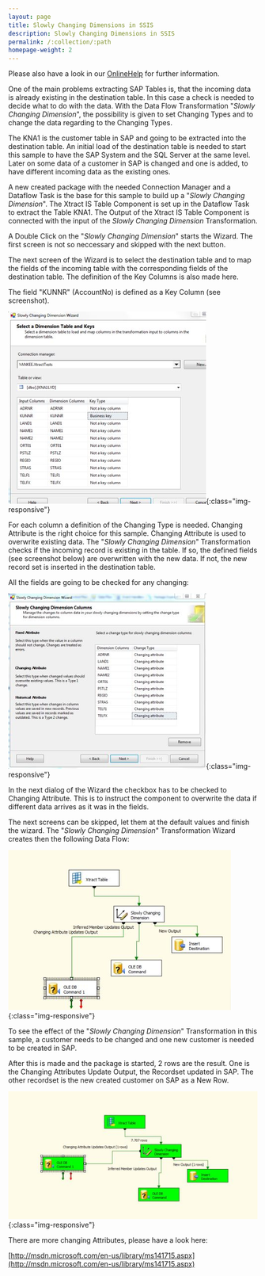 ```yaml
---
layout: page
title: Slowly Changing Dimensions in SSIS
description: Slowly Changing Dimensions in SSIS
permalink: /:collection/:path
homepage-weight: 2
---
```


Please also have a look in our [OnlineHelp](https://help.theobald-software.com/en/) for further information.

One of the main problems extracting SAP Tables is, that the incoming data is already existing in the destination table. In this case a check is needed to decide what to do with the data. With the Data Flow Transformation "*Slowly Changing Dimension*", the possibility is given to set Changing Types and to change the data regarding to the Changing Types.

The KNA1 is the customer table in SAP and going to be extracted into the destination table. An initial load of the destination table is needed to start this sample to have the SAP System and the SQL Server at the same level. Later on some data of a customer in SAP is changed and one is added, to have different incoming data as the existing ones.

A new created package with the needed Connection Manager and a Dataflow Task is the base for this sample to build up a "*Slowly Changing Dimension*". The Xtract IS Table Component is set up in the Dataflow Task to extract the Table KNA1. The Output of the Xtract IS Table Component is connected with the input of the *Slowly Changing Dimension* Transformation.

A Double Click on the "*Slowly Changing Dimension*" starts the Wizard. The first screen is not so neccessary and skipped with the next button.

The next screen of the Wizard is to select the destination table and to map the fields of the incoming table with the corresponding fields of the destination table. The definition of the Key Columns is also made here.

The field "KUNNR" (AccountNo) is defined as a Key Column (see screenshot).

![SCD03](/img/contents/SCD03.jpg){:class="img-responsive"}

For each column a definition of the Changing Type is needed. Changing Attribute is the right choice for this sample. Changing Attribute is used to overwrite existing data. The "*Slowly Changing Dimension*" Transformation checks if the incoming record is existing in the table. If so, the defined fields (see screenshot below) are overwritten with the new data. If not, the new record set is inserted in the destination table.

All the fields are going to be checked for any changing:

![Scd1](/img/contents/Scd1.jpg){:class="img-responsive"}

In the next dialog of the Wizard the checkbox has to be checked to Changing Attribute. This is to instruct the component to overwrite the data if different data arrives as it was in the fields.

The next screens can be skipped, let them at the default values and finish the wizard. The "*Slowly Changing Dimension*" Transformation Wizard creates then the following Data Flow:

![Scd2](/img/contents/Scd2.jpg){:class="img-responsive"}

To see the effect of the "*Slowly Changing Dimension*" Transformation in this sample, a customer needs to be changed and one new customer is needed to be created in SAP.

After this is made and the package is started, 2 rows are the result. One is the Changing Attributes Update Output, the Recordset updated in SAP. The other recordset is the new created customer on SAP as a New Row.

![Scd4](/img/contents/Scd4.jpg){:class="img-responsive"}

There are more changing Attributes, please have a look here:

[http://msdn.microsoft.com/en-us/library/ms141715.aspx](http://msdn.microsoft.com/en-us/library/ms141715.aspx)
